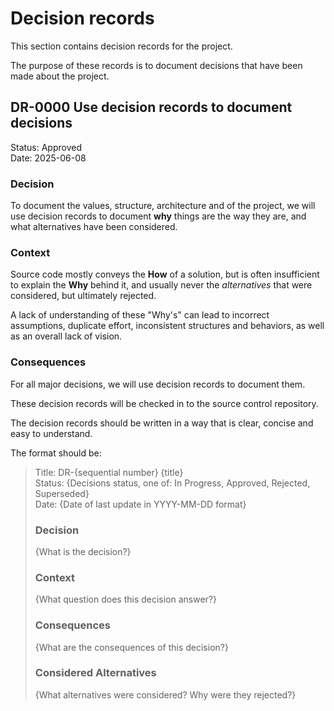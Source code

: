 # Decision records

This section contains decision records for the project.

The purpose of these records is to document decisions that have been made about the project.

## DR-0000 Use decision records to document decisions

Status: Approved \
Date: 2025-06-08

### Decision

To document the values, structure, architecture and of the project, we will use decision records to document
**why** things are the way they are, and what alternatives have been considered.

### Context

Source code mostly conveys the **How** of a solution, but is often insufficient to explain the **Why** behind it,
and usually never the *alternatives* that were considered, but ultimately rejected.

A lack of understanding of these "Why's" can lead to incorrect assumptions, duplicate effort, inconsistent
structures and behaviors, as well as an overall lack of vision.

### Consequences

For all major decisions, we will use decision records to document them.

These decision records will be checked in to the source control repository.

The decision records should be written in a way that is clear, concise and easy to understand.

The format should be:

> Title: DR-{sequential number} {title}\
> Status: {Decisions status, one of: In Progress, Approved, Rejected, Superseded}\
> Date: {Date of last update in YYYY-MM-DD format}
>
> ### Decision
>
> {What is the decision?}
>
> ### Context
>
> {What question does this decision answer?}
>
> ### Consequences
>
> {What are the consequences of this decision?}
>
> ### Considered Alternatives
>
> {What alternatives were considered? Why were they rejected?}
>